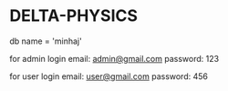 # DELTA-PHYSICS
db name = 'minhaj'

for admin login 
email:  admin@gmail.com
password: 123 


for user login 
email: user@gmail.com
password: 456